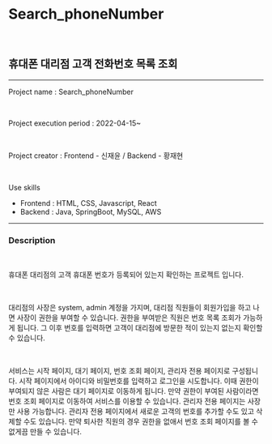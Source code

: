 # Search_phoneNumber

<br>



## 휴대폰 대리점 고객 전화번호 목록 조회

<hr>

Project name : Search_phoneNumber

<br>

Project execution period : 2022-04-15~

<br>

Project creator : Frontend - 신재윤 / Backend - 황재현

<br>

Use skills

- Frontend : HTML, CSS, Javascript, React
- Backend : Java, SpringBoot, MySQL, AWS

<hr>

### Description

<br>

휴대폰 대리점의 고객 휴대폰 번호가 등록되어 있는지 확인하는 프로젝트 입니다.

<br>

대리점의 사장은 system, admin 계정을 가지며, 대리점 직원들이 회원가입을 하고 나면 사장이 권한을 부여할 수 있습니다. 권한을 부여받은 직원은 번호 목록 조회가 가능하게 됩니다. 그 이후 번호를 입력하면 고객이 대리점에 방문한 적이 있는지 없는지 확인할 수 있습니다.

<br>

서비스는 시작 페이지, 대기 페이지, 번호 조회 페이지, 관리자 전용 페이지로 구성됩니다. 시작 페이지에서 아이디와 비밀번호를 입력하고 로그인을 시도합니다. 이때 권한이 부여되지 않은 사람은 대기 페이지로 이동하게 됩니다. 만약 권한이 부여된 사람이라면 번호 조회 페이지로 이동하여 서비스를 이용할 수 있습니다. 관리자 전용 페이지는 사장만 사용 가능합니다. 관리자 전용 페이지에서 새로운 고객의 번호를 추가할 수도 있고 삭제할 수도 있습니다. 만약 퇴사한 직원의 경우 권한을 없애서 번호 조회 페이지를 볼 수 없게끔 만들 수 있습니다.